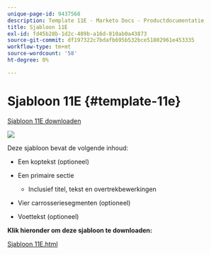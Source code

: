 ```yaml
---
unique-page-id: 9437568
description: Template 11E - Marketo Docs - Productdocumentatie
title: Sjabloon 11E
exl-id: fd45b28b-1d2c-489b-a16d-810ab0a43873
source-git-commit: df197322c7bdafb695b532bce51802961e453335
workflow-type: tm+mt
source-wordcount: '58'
ht-degree: 0%

---
```


# Sjabloon 11E {#template-11e}

[Sjabloon 11E downloaden](https://experienceleague.adobe.com/landing/marketo/lp-templates/template-11e.html)

![](assets/image2015-8-4-10-3a34-3a30.png)

Deze sjabloon bevat de volgende inhoud:

* Een koptekst (optioneel)
* Een primaire sectie

   * Inclusief titel, tekst en overtrekbewerkingen

* Vier carrosseriesegmenten (optioneel)
* Voettekst (optioneel)

**Klik hieronder om deze sjabloon te downloaden:**

[Sjabloon 11E.html](https://experienceleague.adobe.com/landing/marketo/lp-templates/template-11e.html)
